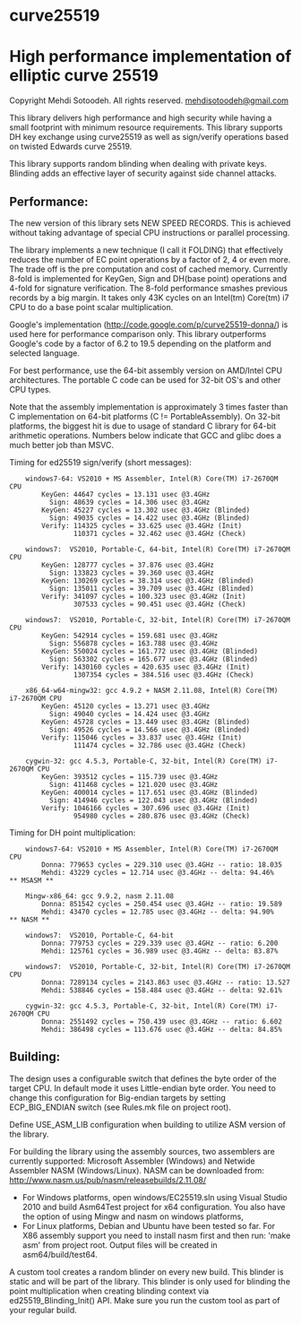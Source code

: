 # curve25519
High performance implementation of elliptic curve 25519
=======================================================

Copyright Mehdi Sotoodeh.  All rights reserved.
<mehdisotoodeh@gmail.com>

This library delivers high performance and high security while having a small
footprint with minimum resource requirements.
This library supports DH key exchange using curve25519 as well as sign/verify
operations based on twisted Edwards curve 25519.

This library supports random blinding when dealing with private keys. Blinding 
adds an effective layer of security against side channel attacks.


Performance:
------------
The new version of this library sets NEW SPEED RECORDS. This is achieved 
without taking advantage of special CPU instructions or parallel processing.

The library implements a new technique (I call it FOLDING) that effectively 
reduces the number of EC point operations by a factor of 2, 4 or even more. 
The trade off is the pre computation and cost of cached memory.
Currently 8-fold is implemented for KeyGen, Sign and DH(base point) operations 
and 4-fold for signature verification.
The 8-fold performance smashes previous records by a big margin. It takes only 
43K cycles on an Intel(tm) Core(tm) i7 CPU to do a base point scalar multiplication.

Google's implementation (http://code.google.com/p/curve25519-donna/) is used
here for performance comparison only. This library outperforms Google's code 
by a factor of 6.2 to 19.5 depending on the platform and selected language.

For best performance, use the 64-bit assembly version on AMD/Intel CPU 
architectures. The portable C code can be used for 32-bit OS's and other CPU 
types.

Note that the assembly implementation is approximately 3 times faster than C 
implementation on 64-bit platforms (C != PortableAssembly).
On 32-bit platforms, the biggest hit is due to usage of standard C library for
64-bit arithmetic operations. Numbers below indicate that GCC and glibc does a 
much better job than MSVC.


Timing for ed25519 sign/verify (short messages):
```
    windows7-64: VS2010 + MS Assembler, Intel(R) Core(TM) i7-2670QM CPU
        KeyGen: 44647 cycles = 13.131 usec @3.4GHz
          Sign: 48639 cycles = 14.306 usec @3.4GHz
        KeyGen: 45227 cycles = 13.302 usec @3.4GHz (Blinded)
          Sign: 49035 cycles = 14.422 usec @3.4GHz (Blinded)
        Verify: 114325 cycles = 33.625 usec @3.4GHz (Init)
                110371 cycles = 32.462 usec @3.4GHz (Check)
            
    windows7:  VS2010, Portable-C, 64-bit, Intel(R) Core(TM) i7-2670QM CPU
        KeyGen: 128777 cycles = 37.876 usec @3.4GHz
          Sign: 133823 cycles = 39.360 usec @3.4GHz
        KeyGen: 130269 cycles = 38.314 usec @3.4GHz (Blinded)
          Sign: 135011 cycles = 39.709 usec @3.4GHz (Blinded)
        Verify: 341097 cycles = 100.323 usec @3.4GHz (Init)
                307533 cycles = 90.451 usec @3.4GHz (Check)

    windows7:  VS2010, Portable-C, 32-bit, Intel(R) Core(TM) i7-2670QM CPU
        KeyGen: 542914 cycles = 159.681 usec @3.4GHz
          Sign: 556878 cycles = 163.788 usec @3.4GHz
        KeyGen: 550024 cycles = 161.772 usec @3.4GHz (Blinded)
          Sign: 563302 cycles = 165.677 usec @3.4GHz (Blinded)
        Verify: 1430160 cycles = 420.635 usec @3.4GHz (Init)
                1307354 cycles = 384.516 usec @3.4GHz (Check)

    x86_64-w64-mingw32: gcc 4.9.2 + NASM 2.11.08, Intel(R) Core(TM) i7-2670QM CPU
        KeyGen: 45120 cycles = 13.271 usec @3.4GHz
          Sign: 49040 cycles = 14.424 usec @3.4GHz
        KeyGen: 45728 cycles = 13.449 usec @3.4GHz (Blinded)
          Sign: 49526 cycles = 14.566 usec @3.4GHz (Blinded)
        Verify: 115046 cycles = 33.837 usec @3.4GHz (Init)
                111474 cycles = 32.786 usec @3.4GHz (Check)
                
    cygwin-32: gcc 4.5.3, Portable-C, 32-bit, Intel(R) Core(TM) i7-2670QM CPU
        KeyGen: 393512 cycles = 115.739 usec @3.4GHz
          Sign: 411468 cycles = 121.020 usec @3.4GHz
        KeyGen: 400014 cycles = 117.651 usec @3.4GHz (Blinded)
          Sign: 414946 cycles = 122.043 usec @3.4GHz (Blinded)
        Verify: 1046166 cycles = 307.696 usec @3.4GHz (Init)
                954980 cycles = 280.876 usec @3.4GHz (Check)
```

Timing for DH point multiplication:
```
    windows7-64: VS2010 + MS Assembler, Intel(R) Core(TM) i7-2670QM CPU
        Donna: 779653 cycles = 229.310 usec @3.4GHz -- ratio: 18.035
        Mehdi: 43229 cycles = 12.714 usec @3.4GHz -- delta: 94.46%      ** MSASM **

    Mingw-x86_64: gcc 9.9.2, nasm 2.11.08
        Donna: 851542 cycles = 250.454 usec @3.4GHz -- ratio: 19.589
        Mehdi: 43470 cycles = 12.785 usec @3.4GHz -- delta: 94.90%      ** NASM **
    
    windows7:  VS2010, Portable-C, 64-bit
        Donna: 779753 cycles = 229.339 usec @3.4GHz -- ratio: 6.200
        Mehdi: 125761 cycles = 36.989 usec @3.4GHz -- delta: 83.87%
            
    windows7:  VS2010, Portable-C, 32-bit, Intel(R) Core(TM) i7-2670QM CPU
        Donna: 7289134 cycles = 2143.863 usec @3.4GHz -- ratio: 13.527
        Mehdi: 538846 cycles = 158.484 usec @3.4GHz -- delta: 92.61%

    cygwin-32: gcc 4.5.3, Portable-C, 32-bit, Intel(R) Core(TM) i7-2670QM CPU
        Donna: 2551492 cycles = 750.439 usec @3.4GHz -- ratio: 6.602
        Mehdi: 386498 cycles = 113.676 usec @3.4GHz -- delta: 84.85%
```

Building:
---------
The design uses a configurable switch that defines the byte order of the
target CPU. In default mode it uses Little-endian byte order. You need to
change this configuration for Big-endian targets by setting ECP_BIG_ENDIAN
switch (see Rules.mk file on project root).

Define USE_ASM_LIB configuration when building to utilize ASM version of the library.

For building the library using the assembly sources, two assemblers are currently
supported: Microsoft Assembler (Windows) and Netwide Assembler NASM (Windows/Linux). 
NASM can be downloaded from: http://www.nasm.us/pub/nasm/releasebuilds/2.11.08/

- For Windows platforms, open windows/EC25519.sln using Visual Studio 2010
  and build Asm64Test project for x64 configuration.
  You also have the option of using Mingw and nasm on windows platforms,
- For Linux platforms, Debian and Ubuntu have been tested so far. For X86 
  assembly support you need to install nasm first and then run: 'make asm' from 
  project root. Output files will be created in asm64/build/test64.

A custom tool creates a random blinder on every new build. This blinder is static
and will be part of the library. This blinder is only used for blinding the point 
multiplication when creating blinding context via ed25519_Blinding_Init() API.
Make sure you run the custom tool as part of your regular build.

